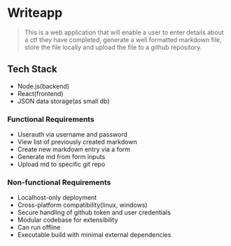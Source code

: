 # Writeapp

> This is a web application that will enable a user to enter details about a
> ctf they have completed, generate a well formatted markdown file, store the
> file locally and upload the file to a github repository.

## Tech Stack
- Node.js(backend)
- React(frontend)
- JSON data storage(as small db)

### Functional Requirements
- Userauth via username and password
- View list of previously created markdown
- Create new markdown entry via a form
- Generate md from form inputs
- Upload md to specific git repo

### Non-functional Requirements
- Localhost-only deployment
- Cross-platform compatibility(linux, windows)
- Secure handling of github token and user credentials
- Modular codebase for extensibility
- Can run offline
- Executable build with minimal external dependencies



